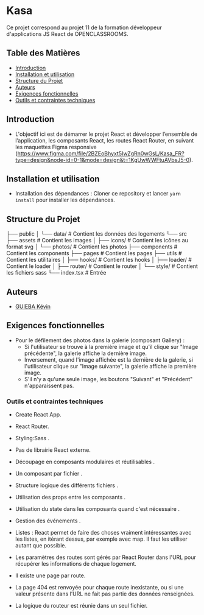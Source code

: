 # Kasa #

 Ce projet correspond au projet 11 de la formation développeur d'applications JS React de OPENCLASSROOMS.


 ## Table des Matières

- [Introduction](#introduction)
- [Installation et utilisation](#installation-et-utilisation)
- [Structure du Projet](#structure-du-projet)
- [Auteurs](#auteurs)
- [Exigences fonctionnelles](#exigences-fonctionnelles)
- [Outils et contraintes techniques](#outils-et-contraintes-techniques) 


## Introduction

- L'objectif ici est de démarrer le projet React et développer l’ensemble de l’application, les composants React, les routes React Router, en suivant les maquettes Figma responsive (https://www.figma.com/file/2BZEoBhyxt5IwZgRn0wGsL/Kasa_FR?type=design&node-id=0-1&mode=design&t=1KgUwWWFtuAVbsJ5-0).


## Installation et utilisation

- Installation des dépendances : Cloner ce repository et lancer `yarn install` pour installer les dépendances.


## Structure du Projet

  ├── public
  │     └── data/           # Contient les données des logements
  └──  src
        ├── assets          # Contient les images
        │     ├── icons/    # Contient les icônes au format svg
        │     └── photos/   # Contient les photos
        ├── components      # Contient les components
        ├── pages           # Contient les pages
        ├── utils           # Contient les utilitaires
        │     ├── hooks/    # Contient les hooks
        │     ├── loader/   # Contient le loader
        │     ├── router/   # Contient le router
        │     └── style/    # Contient les fichiers sass
        └── index.tsx       # Entrée


## Auteurs

- [GUIEBA Kévin](https://github.com/Kguie/)

## Exigences fonctionnelles ##

- Pour le défilement des photos dans la galerie (composant Gallery) :
    - Si l'utilisateur se trouve à la première image et qu'il clique sur "Image précédente", la galerie affiche la dernière image. 
    - Inversement, quand l'image affichée est la dernière de la galerie, si l'utilisateur clique sur "Image suivante", la galerie affiche la première image. 
    - S'il n'y a qu'une seule image, les boutons "Suivant" et "Précédent" n'apparaissent pas.

### Outils et contraintes techniques ###

- Create React App.
- React Router.
- Styling:Sass .
- Pas de librairie React externe.

- Découpage en composants modulaires et réutilisables .
- Un composant par fichier .
- Structure logique des différents fichiers .
- Utilisation des props entre les composants .
- Utilisation du state dans les composants quand c'est nécessaire .
- Gestion des événements .
- Listes : React permet de faire des choses vraiment intéressantes avec les listes, en itérant dessus, par exemple avec map. Il faut les utiliser autant que possible.

- Les paramètres des routes sont gérés par React Router dans l'URL pour récupérer les informations de chaque logement.
- Il existe une page par route.
- La page 404 est renvoyée pour chaque route inexistante, ou si une valeur présente dans l’URL ne fait pas partie des données renseignées.
- La logique du routeur est réunie dans un seul fichier.

